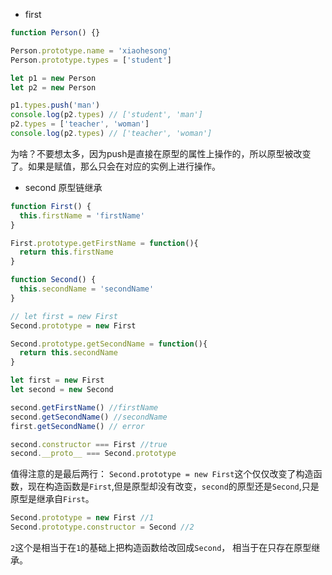 - first

```javascript
function Person() {}

Person.prototype.name = 'xiaohesong'
Person.prototype.types = ['student']

let p1 = new Person
let p2 = new Person

p1.types.push('man')
console.log(p2.types) // ['student', 'man']
p2.types = ['teacher', 'woman']
console.log(p2.types) // ['teacher', 'woman']
```

为啥？不要想太多，因为push是直接在原型的属性上操作的，所以原型被改变了。如果是赋值，那么只会在对应的实例上进行操作。

- second 原型链继承

```javascript
function First() {
  this.firstName = 'firstName'
}

First.prototype.getFirstName = function(){
  return this.firstName
}

function Second() {
  this.secondName = 'secondName'
}

// let first = new First
Second.prototype = new First

Second.prototype.getSecondName = function(){
  return this.secondName
}

let first = new First
let second = new Second

second.getFirstName() //firstName
second.getSecondName() //secondName
first.getSecondName() // error

second.constructor === First //true
second.__proto__ === Second.prototype
```

值得注意的是最后两行： 
`Second.prototype = new First`这个仅仅改变了构造函数，现在构造函数是`First`,但是原型却没有改变，`second`的原型还是`Second`,只是原型是继承自`First`。

```javascript
Second.prototype = new First //1
Second.prototype.constructor = Second //2
```
`2`这个是相当于在`1`的基础上把构造函数给改回成`Second`， 相当于在只存在原型继承。


